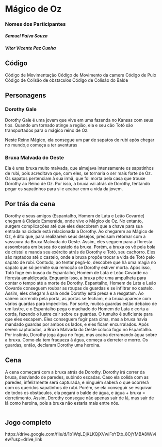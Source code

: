 # Mágico de Oz 
<h3>Nomes dos Participantes</h3>
<h5>Samuel Paiva Souza</h5>
<h5>Vitor Vicente Paz Cunha</h5>
<h2>Código</h2>
Código de Movimentação
Código de Movimento da camera
Código de Pulo
Código de Colisão de obstaculos
Código de Colisão do Balde


<h2>Personagens</h2>
<h3>Dorothy Gale</h3>
<p>Dorothy Gale é uma jovem que vive em uma fazenda no Kansas com seus tios. Quando um tornado atinge a região, ela e seu cão Totó são transportados para o mágico reino de Oz.

  Neste Reino Mágico, ela consegue um par de sapatos de rubi após chegar no mundo,e começa a ter aventuras</p>

<h3>Bruxa Malvada do Oeste</h3>
<p>Ela é uma bruxa muito malvada, que almejava intensamente os sapatinhos de rubi, pois acreditava que, com eles, se tornaria o ser mais forte de Oz. Os sapatos pertenciam à sua irmã, que foi morta pela casa que trouxe Dorothy ao Reino de Oz. Por isso, a bruxa vai atrás de Dorothy, tentando pegar os sapatinhos para si e acabar com a vida da jovem.</p>
<h2>Por trás da cena</h2>
<p>Dorothy e seus amigos (Espantalho, Homem de Lata e Leão Covarde) chegam à Cidade Esmeralda, onde vive o Mágico de Oz. No entanto, surgem complicações até que eles descobrem que a chave para sua entrada na cidade está relacionada a Dorothy. Ao chegarem ao Mágico de Oz, é dito que, para realizarem seus desejos, precisam retornar com a vassoura da Bruxa Malvada do Oeste.
Assim, eles seguem para a floresta assombrada em busca do castelo da bruxa. Porém, a bruxa os vê pela bola de cristal e manda seu exército atrás de Dorothy e Totó, seu cachorro. Eles são raptados até o castelo, onde a bruxa propõe trocar a vida de Totó pelo sapato de rubi. Contudo, ao tentar pegá-lo, descobre que há uma magia no sapato que só permite sua remoção se Dorothy estiver morta. Após isso, Totó foge em busca do Espantalho, Homem de Lata e Leão Covarde na floresta amaldiçoada. Enquanto isso, a bruxa põe uma ampulheta para contar o tempo até a morte de Dorothy.
Espantalho, Homem de Lata e Leão Covarde conseguem roubar as roupas de guardas e se infiltrar no castelo. Assim, eles chegam à sala onde Dorothy está presa e a resgatam. Ao saírem correndo pela porta, as portas se fecham, e a bruxa aparece com vários guardas para impedi-los. Por sorte, muitos guardas estão debaixo de um lustre, e o Espantalho pega o machado do Homem de Lata e corta a corda, fazendo o lustre cair sobre os guardas. O tumulto é suficiente para que eles escapem.
Eles conseguem fugir para cima, mas a bruxa havia mandado guardas por ambos os lados, e eles ficam encurralados. Após serem capturados, a Bruxa Malvada do Oeste coloca fogo no Espantalho. Por instinto, Dorothy joga água no fogo, mas acaba derramando água sobre a bruxa. Como ela tem fraqueza à água, começa a derreter e morre. Os guardas, então, declaram Dorothy uma heroína.    
<h2>Cena</h2>
<p>A cena começará com a bruxa atrás de Dorothy. Dorothy irá correr da bruxa, desviando de paredes, subindo escadas. Caso ela colida com as paredes, infelizmente será capturada, e ninguém saberá o que ocorrerá com os queridos sapatinhos de rubi. Porém, se ela conseguir se esquivar de todos os obstáculos, ela pegará o balde de água, e água + bruxa = derretimento. Assim, Dorothy consegue não apenas sair de lá, mas sair de lá como heroína, pois a bruxa não estaria mais entre nós.</p>
<image>

</image>
<h2>Jogo completo</h2>
https://drive.google.com/file/d/1b1WqLDjKLKQjXVwiFoYEtb_8OjYMBA8W/view?usp=drive_link
